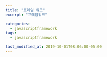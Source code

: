 ```yaml
---
title: "프레임 워크"
excerpt: "프레임워크"

categories:
  - javascriptframework
tags:
  - javascriptframework

last_modified_at: 2019-10-01T08:06:00-05:00
---
```

